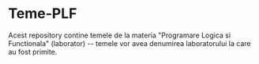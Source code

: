 # Teme-PLF
Acest repository contine temele de la materia "Programare Logica si Functionala" (laborator) --  temele vor avea denumirea laboratorului la care au fost primite.
